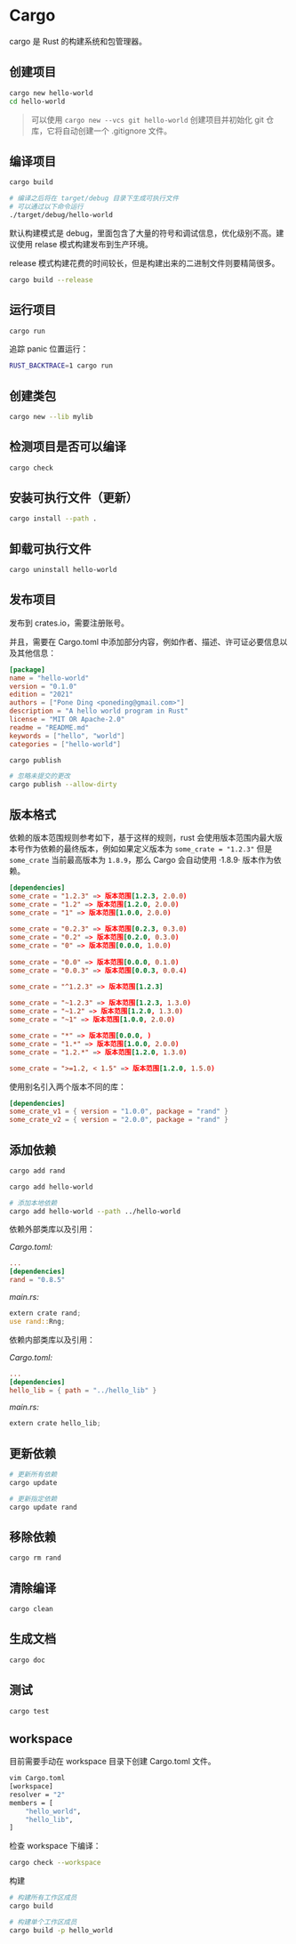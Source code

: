 # Cargo

cargo 是 Rust 的构建系统和包管理器。

## 创建项目

```bash
cargo new hello-world
cd hello-world
```

> 可以使用 `cargo new --vcs git hello-world` 创建项目并初始化 git 仓库，它将自动创建一个 .gitignore 文件。

## 编译项目

```bash
cargo build

# 编译之后将在 target/debug 目录下生成可执行文件
# 可以通过以下命令运行
./target/debug/hello-world
```

默认构建模式是 debug，里面包含了大量的符号和调试信息，优化级别不高。建议使用 relase 模式构建发布到生产环境。

release 模式构建花费的时间较长，但是构建出来的二进制文件则要精简很多。

```bash
cargo build --release
```

## 运行项目

```bash
cargo run
```

追踪 panic 位置运行：

```bash
RUST_BACKTRACE=1 cargo run
```

## 创建类包

```bash
cargo new --lib mylib
```

## 检测项目是否可以编译

```bash
cargo check
```

## 安装可执行文件（更新）

```bash
cargo install --path .
```

## 卸载可执行文件

```bash
cargo uninstall hello-world
```

## 发布项目

发布到 crates.io，需要注册账号。

并且，需要在 Cargo.toml 中添加部分内容，例如作者、描述、许可证必要信息以及其他信息：

```toml
[package]
name = "hello-world"
version = "0.1.0"
edition = "2021"
authors = ["Pone Ding <poneding@gmail.com>"]
description = "A hello world program in Rust"
license = "MIT OR Apache-2.0"
readme = "README.md"
keywords = ["hello", "world"]
categories = ["hello-world"]
```

```bash
cargo publish

# 忽略未提交的更改
cargo publish --allow-dirty
```

## 版本格式

依赖的版本范围规则参考如下，基于这样的规则，rust 会使用版本范围内最大版本号作为依赖的最终版本，例如如果定义版本为 `some_crate = "1.2.3"` 但是 `some_crate` 当前最高版本为 `1.8.9`，那么 Cargo 会自动使用 ·1.8.9· 版本作为依赖。

```toml
[dependencies]
some_crate = "1.2.3" => 版本范围[1.2.3, 2.0.0)
some_crate = "1.2" => 版本范围[1.2.0, 2.0.0)
some_crate = "1" => 版本范围[1.0.0, 2.0.0)
  
some_crate = "0.2.3" => 版本范围[0.2.3, 0.3.0)
some_crate = "0.2" => 版本范围[0.2.0, 0.3.0)
some_crate = "0" => 版本范围[0.0.0, 1.0.0)
  
some_crate = "0.0" => 版本范围[0.0.0, 0.1.0)
some_crate = "0.0.3" => 版本范围[0.0.3, 0.0.4)

some_crate = "^1.2.3" => 版本范围[1.2.3]
  
some_crate = "~1.2.3" => 版本范围[1.2.3, 1.3.0)
some_crate = "~1.2" => 版本范围[1.2.0, 1.3.0)
some_crate = "~1" => 版本范围[1.0.0, 2.0.0)

some_crate = "*" => 版本范围[0.0.0, )
some_crate = "1.*" => 版本范围[1.0.0, 2.0.0)
some_crate = "1.2.*" => 版本范围[1.2.0, 1.3.0)

some_crate = ">=1.2, < 1.5" => 版本范围[1.2.0, 1.5.0)
```

使用别名引入两个版本不同的库：

```toml
[dependencies]
some_crate_v1 = { version = "1.0.0", package = "rand" }
some_crate_v2 = { version = "2.0.0", package = "rand" }
```

## 添加依赖

```bash
cargo add rand

cargo add hello-world

# 添加本地依赖
cargo add hello-world --path ../hello-world
```

依赖外部类库以及引用：

*Cargo.toml:*

```toml
...
[dependencies]
rand = "0.8.5"
```

*main.rs:*

```rs
extern crate rand;  
use rand::Rng;
```

依赖内部类库以及引用：

*Cargo.toml:*

```toml
...
[dependencies]
hello_lib = { path = "../hello_lib" }
```

*main.rs:*

```rs
extern crate hello_lib;
```

## 更新依赖

```bash
# 更新所有依赖
cargo update

# 更新指定依赖
cargo update rand
```

## 移除依赖

```bash
cargo rm rand
```

## 清除编译

```bash
cargo clean
```

## 生成文档

```bash
cargo doc
```

## 测试

```bash
cargo test
```

## workspace

目前需要手动在 workspace 目录下创建 Cargo.toml 文件。

```bash
vim Cargo.toml
[workspace]
resolver = "2"
members = [
	"hello_world",
	"hello_lib",
]
```

检查 workspace 下编译：

```bash
cargo check --workspace
```

构建

```bash
# 构建所有工作区成员
cargo build

# 构建单个工作区成员
cargo build -p hello_world
```
